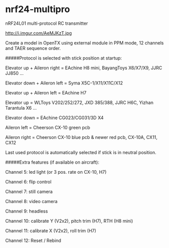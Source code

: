 # nrf24-multipro
nRF24L01 multi-protocol RC transmitter

http://i.imgur.com/AeMJKzT.jpg 

Create a model in OpenTX using external module in PPM mode, 12 channels and TAER sequence order.

#####Protocol is selected with stick position at startup:

Elevator up + Aileron right = EAchine H8 mini, BayangToys X6/X7/X9, JJRC JJ850 ... 

Elevator down + Aileron left = Syma X5C-1/X11/X11C/X12 

Elevator up + Aileron left = EAchine H7 

Elevator up = WLToys V202/252/272, JXD 385/388, JJRC H6C, Yizhan Tarantula X6 ... 

Elevator down = EAchine CG023/CG031/3D X4 

Aileron left = Cheerson CX-10 green pcb 

Aileron right = Cheerson CX-10 blue pcb & newer red pcb, CX-10A, CX11, CX12 

Last used protocol is automatically selected if stick is in neutral position.

#####Extra features (if available on aircraft):

Channel 5: led light (or 3 pos. rate on CX-10, H7)

Channel 6: flip control

Channel 7: still camera

Channel 8: video camera

Channel 9: headless

Channel 10: calibrate Y (V2x2), pitch trim (H7), RTH (H8 mini)

Channel 11: calibrate X (V2x2), roll trim (H7)

Channel 12: Reset / Rebind
